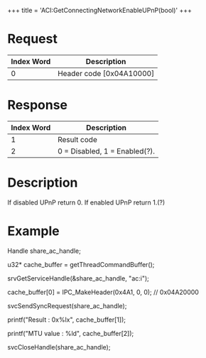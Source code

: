 +++
title = 'ACI:GetConnectingNetworkEnableUPnP(bool)'
+++

# Request

| Index Word | Description                |
|------------|----------------------------|
| 0          | Header code \[0x04A10000\] |

# Response

| Index Word | Description                   |
|------------|-------------------------------|
| 1          | Result code                   |
| 2          | 0 = Disabled, 1 = Enabled(?). |

# Description

If disabled UPnP return 0. If enabled UPnP return 1.(?)

# Example

Handle share_ac_handle;

u32\* cache_buffer = getThreadCommandBuffer();

srvGetServiceHandle(&share_ac_handle, "ac:i");

cache_buffer\[0\] = IPC_MakeHeader(0x4A1, 0, 0); // 0x04A20000

svcSendSyncRequest(share_ac_handle);

printf("Result : 0x%lx", cache_buffer\[1\]);

printf("MTU value : %ld", cache_buffer\[2\]);

svcCloseHandle(share_ac_handle);
